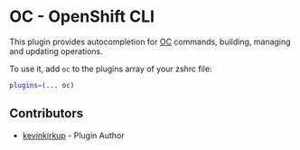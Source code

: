 # OC - OpenShift CLI

This plugin provides autocompletion for
[OC](https://docs.openshift.com/container-platform/latest/cli_reference/openshift_cli/getting-started-cli.html)
commands, building, managing and updating operations.

To use it, add `oc` to the plugins array of your zshrc file:

```sh
plugins=(... oc)
```

## Contributors

-   [kevinkirkup](https://github.com/kevinkirkup) - Plugin Author
